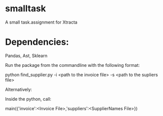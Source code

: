 # smalltask
A small task.assignment for Xtracta

# Dependencies:

Pandas, Ast, Sklearn



Run the package from the commandline with the following format:

python find_supplier.py -i \<path to the invoice file\> -s \<path to the supliers file\>


Alternatively: 

Inside the python, call:

main({'invoice':\<Invoice File\>,'suppliers':\<SupplierNames File\>})

